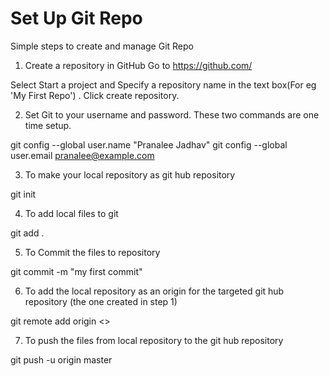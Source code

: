 # Set Up Git Repo
Simple steps to create and manage Git Repo

1. Create a repository in GitHub
Go to https://github.com/

Select Start a project and Specify a repository name in the text box(For eg 'My First Repo') . Click create repository.

2. Set Git to your username and password. These two commands are one time setup.

git config --global user.name "Pranalee Jadhav"
git config --global user.email pranalee@example.com

3. To make your local repository as git hub repository

git init

4. To add local files to git

git add .

5. To Commit the files to repository

git commit -m "my first commit"

6. To add the local repository as an origin for the targeted git hub repository (the one created in step 1)

git remote add origin <<repository link>>

7. To push the files from local repository to the git hub repository

git push -u origin master
